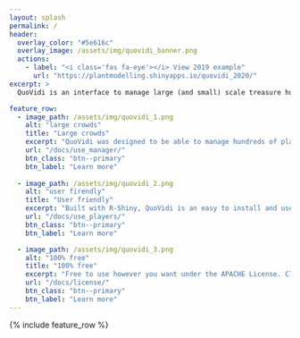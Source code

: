 ```yaml
---
layout: splash
permalink: /
header:
  overlay_color: "#5e616c"
  overlay_image: /assets/img/quovidi_banner.png
  actions:
    - label: "<i class='fas fa-eye'></i> View 2019 example"
      url: "https://plantmodelling.shinyapps.io/quovidi_2020/"
excerpt: >
  QuoVidi is an interface to manage large (and small) scale treasure hunt. It was intially designed to organise a biological treasure hunt, but can be adapted to any situations.

feature_row:
  - image_path: /assets/img/quovidi_1.png
    alt: "large crowds"
    title: "Large crowds"
    excerpt: "QuoVidi was designed to be able to manage hundreds of players at once."
    url: "/docs/use_manager/"
    btn_class: "btn--primary"
    btn_label: "Learn more"
    
  - image_path: /assets/img/quovidi_2.png
    alt: "user firendly"
    title: "User friendly"
    excerpt: "Built with R-Shiny, QuoVidi is an easy to install and use web interface."
    url: "/docs/use_players/"
    btn_class: "btn--primary"
    btn_label: "Learn more"

  - image_path: /assets/img/quovidi_3.png
    alt: "100% free"
    title: "100% free"
    excerpt: "Free to use however you want under the APACHE License. Clone it, fork it, customize it... whatever!"
    url: "/docs/license/"
    btn_class: "btn--primary"
    btn_label: "Learn more"      
---
```


{% include feature_row %}
